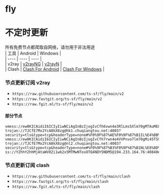 # fly
# 不定时更新
所有免费节点都爬取自网络，请勿用于非法用途  
|  工具  | Android  | Windows  |  
|  ----  | ----   | ----  |  
| v2ray  | [v2rayNG](https://github.com/2dust/v2rayNG/releases) | [v2rayN](https://github.com/2dust/v2rayN/releases) |  
| Clash  | [Clash For Android](https://github.com/Kr328/ClashForAndroid/releases) | [Clash For Windows](https://github.com/Fndroid/clash_for_windows_pkg/releases) | 
  
### 节点更新订阅  v2ray
- `https://raw.githubusercontent.com/ts-sf/fly/main/v2`  
- `https://raw.fastgit.org/ts-sf/fly/main/v2`  
- `https://raw.fgit.ml/ts-sf/fly/main/v2`  
#### 部分节点  
``` 
vmess://ew0KICAidiI6ICIyIiwNCiAgInBzIjogIvCfh6vwn4e3RlLms5Xlm70gMTAuME0vcyIsDQogICJhZGQiOiAiY2hhbmVsLnZwbnNob3AudG9wIiwNCiAgInBvcnQiOiAiNDY1MjEiLA0KICAiaWQiOiAiNmU0NjI2MzAtZjQyNC00YTVlLWFkOWYtMzExZjE0M2JkODJiIiwNCiAgImFpZCI6ICIwIiwNCiAgInNjeSI6ICJhdXRvIiwNCiAgIm5ldCI6ICJ0Y3AiLA0KICAidHlwZSI6ICJodHRwIiwNCiAgImhvc3QiOiAicG9uaXNoYS5pciIsDQogICJwYXRoIjogIi8iLA0KICAidGxzIjogIiIsDQogICJzbmkiOiAiIiwNCiAgImFscG4iOiAiIiwNCiAgImZwIjogIiINCn0=
trojan://TJCfE7Mx2YcA8kX8zg@hk1.chuqiangtou.net:4003?security=tls&type=tcp&headerType=none#%F0%9F%87%AE%F0%9F%87%B1IL%E4%BB%A5%E8%89%B2%E5%88%97
vmess://ew0KICAidiI6ICIyIiwNCiAgInBzIjogIvCfh7rwn4e4VVPnvo7lm70gMi45TS9zIiwNCiAgImFkZCI6ICIxNTYuMjQ1LjguMjI1IiwNCiAgInBvcnQiOiAiNDY5NTUiLA0KICAiaWQiOiAiNDE4MDQ4YWYtYTI5My00Yjk5LTliMGMtOThjYTM1ODBkZDI0IiwNCiAgImFpZCI6ICI2NCIsDQogICJzY3kiOiAiYXV0byIsDQogICJuZXQiOiAidGNwIiwNCiAgInR5cGUiOiAibm9uZSIsDQogICJob3N0IjogIiIsDQogICJwYXRoIjogIi8iLA0KICAidGxzIjogIiIsDQogICJzbmkiOiAiIiwNCiAgImFscG4iOiAiIiwNCiAgImZwIjogIiINCn0=
trojan://TJCfE7Mx2YcA8kX8zg@nl2.chuqiangtou.net:4003?security=tls&type=tcp&headerType=none#%F0%9F%87%B3%F0%9F%87%B1NL%E8%8D%B7%E5%85%B0%200.4M%2Fs
ss://Y2hhY2hhMjAtaWV0Zi1wb2x5MTMwNToxOTQ4NDY5NDM5@194.233.164.76:40840#%F0%9F%87%A9%F0%9F%87%AADE%E5%BE%B7%E5%9B%BD
```
### 节点更新订阅  clash
- `https://raw.githubusercontent.com/ts-sf/fly/main/clash`  
- `https://raw.fastgit.org/ts-sf/fly/main/clash`  
- `https://raw.fgit.ml/ts-sf/fly/main/clash`  
